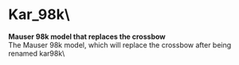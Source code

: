 # Kar_98k\
**Mauser 98k model that replaces the crossbow**\
The Mauser 98k model, which will replace the crossbow after being renamed kar98k\

